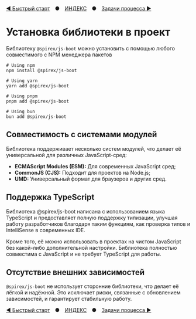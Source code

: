 [◀ Быстрый старт](./00-QUICK_START.md) ● [ИНДЕКС](./README.md) ● [Задачи процесса ▶](./02-TASKS.md)

# Установка библиотеки в проект
Библиотеку `@spirex/js-boot` можно установить с помощью любого совместимого с NPM менеджера пакетов

```shell
# Using npm
npm install @spirex/js-boot

# Using yarn
yarn add @spirex/js-boot

# Using pnpm
pnpm add @spirex/js-boot

# Using bun
bun add @spirex/js-boot
```

## Совместимость с системами модулей
Библиотека поддерживает несколько систем модулей, что делает её универсальной для различных JavaScript-сред:

- **ECMAScript Modules (ESM):** Для современных JavaScript сред;
- **CommonJS (CJS):** Подходит для проектов на Node.js;
- **UMD:** Универсальный формат для браузеров и других сред.

## Поддержка TypeScript
Библиотека @spirex/js-boot написана с использованием языка TypeScript и предоставляет полную поддержку типизации,
улучшая работу разработчиков благодаря таким функциям, как проверка типов и IntelliSense в современных IDE.

Кроме того, её можно использовать в проектах на чистом JavaScript без какой-либо дополнительной настройки.
Библиотека полностью совместима с JavaScript и не требует TypeScript для работы.


## Отсутствие внешних зависимостей
`@spirex/js-boot` не использует сторонние библиотеки, что делает её лёгкой и надёжной.
Это исключает риски, связанные с обновлением зависимостей, и гарантирует стабильную работу.

[◀ Быстрый старт](./00-QUICK_START.md) ● [ИНДЕКС](./README.md) ● [Задачи процесса ▶](./02-TASKS.md)
